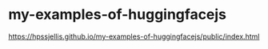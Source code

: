 # my-examples-of-huggingfacejs


https://hpssjellis.github.io/my-examples-of-huggingfacejs/public/index.html


